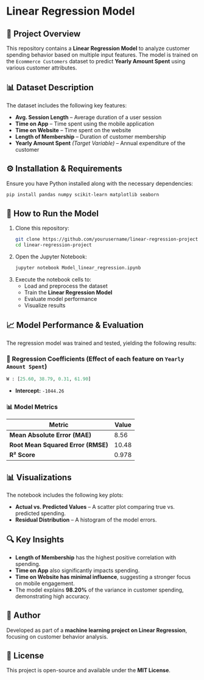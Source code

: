 # Linear Regression Model

## 📌 Project Overview
This repository contains a **Linear Regression Model** to analyze customer spending behavior based on multiple input features. The model is trained on the `Ecommerce Customers` dataset to predict **Yearly Amount Spent** using various customer attributes.

## 📊 Dataset Description
The dataset includes the following key features:
- **Avg. Session Length** – Average duration of a user session
- **Time on App** – Time spent using the mobile application
- **Time on Website** – Time spent on the website
- **Length of Membership** – Duration of customer membership
- **Yearly Amount Spent** *(Target Variable)* – Annual expenditure of the customer

## ⚙️ Installation & Requirements
Ensure you have Python installed along with the necessary dependencies:
```bash
pip install pandas numpy scikit-learn matplotlib seaborn
```

## 🚀 How to Run the Model
1. Clone this repository:
   ```bash
   git clone https://github.com/yourusername/linear-regression-project.git
   cd linear-regression-project
   ```
2. Open the Jupyter Notebook:
   ```bash
   jupyter notebook Model_linear_regression.ipynb
   ```
3. Execute the notebook cells to:
   - Load and preprocess the dataset
   - Train the **Linear Regression Model**
   - Evaluate model performance
   - Visualize results

## 📈 Model Performance & Evaluation
The regression model was trained and tested, yielding the following results:

### **🔹 Regression Coefficients** (Effect of each feature on `Yearly Amount Spent`)
```python
W : [25.60, 38.79, 0.31, 61.90]
```
- **Intercept:** `-1044.26`

### **📊 Model Metrics**
| Metric | Value |
|--------|--------|
| **Mean Absolute Error (MAE)** | 8.56 |
| **Root Mean Squared Error (RMSE)** | 10.48 |
| **R² Score** | 0.978 |

## 📊 Visualizations
The notebook includes the following key plots:
- **Actual vs. Predicted Values** – A scatter plot comparing true vs. predicted spending.
- **Residual Distribution** – A histogram of the model errors.

## 🔍 Key Insights
- **Length of Membership** has the highest positive correlation with spending.
- **Time on App** also significantly impacts spending.
- **Time on Website has minimal influence**, suggesting a stronger focus on mobile engagement.
- The model explains **98.20%** of the variance in customer spending, demonstrating high accuracy.

## 📝 Author
Developed as part of a **machine learning project on Linear Regression**, focusing on customer behavior analysis.

## 📜 License
This project is open-source and available under the **MIT License**.

